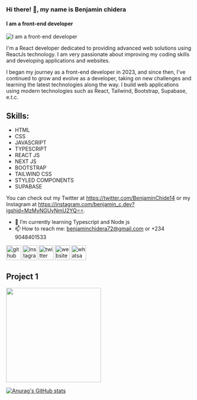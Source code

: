 ### Hi there! 👋, my name is Benjamin chidera
#### I am a front-end developer
![I am a front-end developer](https://camo.githubusercontent.com/ac895a6ef39411043865cf941fa81dda029820796b5f65ccf345e9f4cecb2e9e/68747470733a2f2f6d656469612e6973746f636b70686f746f2e636f6d2f69642f313436393533343830342f766563746f722f636f6d70757465722d70726f6772616d6d696e672d62616e6e65722d64657369676e2d776974682d706c6163652d666f722d746578742d636f64696e672d616e642d736f6674776172652d646576656c6f706d656e742d7765622e6a70673f733d3631327836313226773d30266b3d323026633d51547543387749313247445a4f757a473359664e4f37795a6e7779524d564f62694d4d684b467741794a773d)

I'm a React developer dedicated to providing advanced web solutions using ReactJs technology. I am very passionate about improving my coding skills and developing applications and websites.

I began my journey as a front-end developer in 2023, and since then, I've continued to grow and evolve as a developer, taking on new challenges and learning the latest technologies along the way. I build web applications using modern technologies such as React, Tailwind, Bootstrap, Supabase, e.t.c.

##  Skills:  
<ul>
 <li>HTML</li>
 <li>CSS</li>
 <li>JAVASCRIPT</li>
 <li>TYPESCRIPT</li>
 <li>REACT JS</li>
 <li>NEXT JS</li>
 <li>BOOTSTRAP</li>
 <li>TAILWIND CSS</li>
 <li>STYLED COMPONENTS</li>
 <li>SUPABASE</li>
</ul>


You can check out my Twitter at https://twitter.com/BenjaminChide14 or my Instagram at https://instagram.com/benjamin_c.dev?igshid=MzMyNGUyNmU2YQ==.


- 🌱 I’m currently learning Typescript and Node js 
- 📫 How to reach me: benjaminchidera72@gmail.com or +234 9048401533 


[<img src='https://cdn.jsdelivr.net/npm/simple-icons@3.0.1/icons/github.svg' alt='github' height='40'>](https://github.com/https://github.com/Benjamin-chidera)  [<img src='https://cdn.jsdelivr.net/npm/simple-icons@3.0.1/icons/instagram.svg' alt='instagram' height='40'>](https://www.instagram.com/https://instagram.com/benjamin_c.dev?igshid=MzMyNGUyNmU2YQ==/)  [<img src='https://cdn.jsdelivr.net/npm/simple-icons@3.0.1/icons/twitter.svg' alt='twitter' height='40'>](https://twitter.com/https://twitter.com/BenjaminChide14)  [<img src='https://cdn.jsdelivr.net/npm/simple-icons@3.0.1/icons/icloud.svg' alt='website' height='40'>](https://benjamin2001.netlify.app/)  [<img src='https://cdn.jsdelivr.net/npm/simple-icons@3.0.1/icons/whatsapp.svg' alt='whatsapp' height='40'>](https://wa.me/09048401533)  


## Project 1
 <img src="https://food2001.netlify.app/assets/food1-11260a92.jpeg" width="256" />




[![Anurag's GitHub stats](https://github-readme-stats.vercel.app/api?username=Benjamin-chidera)](https://github.com/anuraghazra/github-readme-stats)





<!---
Benjamin-chidera/Benjamin-chidera is a ✨ special ✨ repository because its `README.md` (this file) appears on your GitHub profile.
You can click the Preview link to take a look at your changes.
--->
